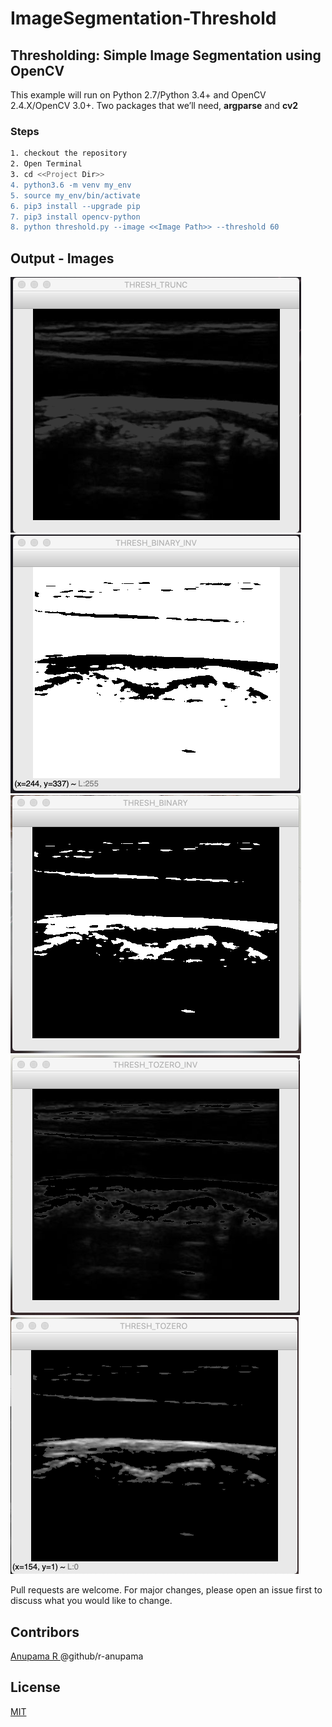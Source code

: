 # ImageSegmentation-Threshold
## Thresholding: Simple Image Segmentation using OpenCV
This example will run on Python 2.7/Python 3.4+ and OpenCV 2.4.X/OpenCV 3.0+.
Two packages that we’ll need, ****argparse****  and ****cv2****

### Steps
```bash
1. checkout the repository
2. Open Terminal
3. cd <<Project Dir>>
4. python3.6 -m venv my_env
5. source my_env/bin/activate
6. pip3 install --upgrade pip
7. pip3 install opencv-python
8. python threshold.py --image <<Image Path>> --threshold 60
```
## Output - Images
![Alt text](out/output1.png?raw=true "THRESH TRUNC")
![Alt text](out/output2.png?raw=true "THRESH TRUNC")
![Alt text](out/output3.png?raw=true "THRESH TRUNC")
![Alt text](out/output4.png?raw=true "THRESH TRUNC")
![Alt text](out/output5.png?raw=true "THRESH TRUNC")

Pull requests are welcome. For major changes, please open an issue first to discuss what you would like to change.

## Contribors
[ Anupama R ](https://github.com/r-anupama) 
@github/r-anupama

## License
[MIT](https://choosealicense.com/licenses/mit/)
